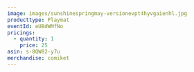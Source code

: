 ```yaml
---
image: images/sunshinespringmay-versionevpt4hyvgaienhl.jpg
producttype: Playmat
eventId: eUBdWMfNo
pricings:
  - quantity: 1
    price: 25
asin: s-8QW82-y7u
merchandise: comiket
---
```

